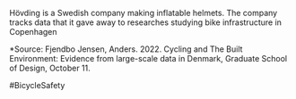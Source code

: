 Hövding is a Swedish company making inflatable helmets. The company tracks data that it gave away to researches studying bike infrastructure in Copenhagen

*Source: Fjendbo Jensen, Anders. 2022. Cycling and The Built Environment: Evidence from large-scale data in Denmark, Graduate School of Design, October 11.

#BicycleSafety
